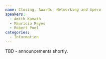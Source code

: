 ```yaml
---
name: Closing, Awards, Networking and Apero
speakers:
  - Amith Kamath
  - Mauricio Reyes
  - Robert Poel
categories:
  - Information
---
```


TBD - announcements shortly.